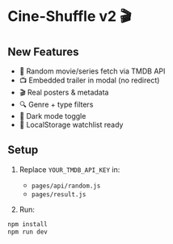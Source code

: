 # Cine-Shuffle v2 🎬

## New Features

- 🎲 Random movie/series fetch via TMDB API
- 📺 Embedded trailer in modal (no redirect)
- 🎬 Real posters & metadata
- 🔍 Genre + type filters
- 🌙 Dark mode toggle
- 💾 LocalStorage watchlist ready

## Setup

1. Replace `YOUR_TMDB_API_KEY` in:
   - `pages/api/random.js`
   - `pages/result.js`

2. Run:
```bash
npm install
npm run dev
```
